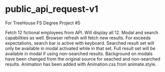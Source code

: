 # public_api_request-v1
 For TreeHouse FS Degree Project #5
 
 
Fetch 12 fictional employees from API. Will display all 12. Modal and search capabilities as well.
Browser refresh will fetch new results.
For exceeds expectations, search bar is active with keyboard.
Searched result set will only be available in modal activated while in that set. Full result set will be available in modal if using non-searched results.
Background on modals have been changed from the original source for seached and non-searched results.
Animation has been added with Animation.css from animate.style.
